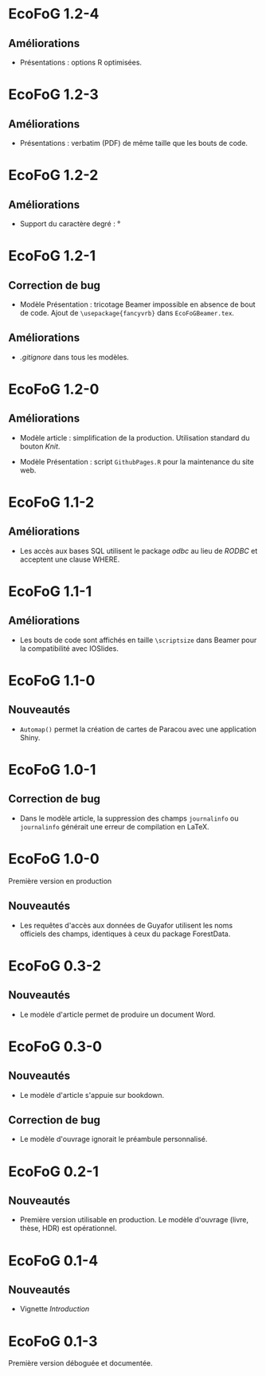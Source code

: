# EcoFoG 1.2-4

## Améliorations

* Présentations : options R optimisées.


# EcoFoG 1.2-3

## Améliorations

* Présentations : verbatim (PDF) de même taille que les bouts de code.


# EcoFoG 1.2-2

## Améliorations

* Support du caractère degré : °


# EcoFoG 1.2-1

## Correction de bug

* Modèle Présentation : tricotage Beamer impossible en absence de bout de code. Ajout de `\usepackage{fancyvrb}` dans `EcoFoGBeamer.tex`.

## Améliorations

* _.gitignore_ dans tous les modèles.


# EcoFoG 1.2-0

## Améliorations

* Modèle article : simplification de la production. Utilisation standard du bouton _Knit_.

* Modèle Présentation : script `GithubPages.R` pour la maintenance du site web.


# EcoFoG 1.1-2

## Améliorations

* Les accès aux bases SQL utilisent le package _odbc_ au lieu de _RODBC_ et acceptent une clause WHERE.


# EcoFoG 1.1-1

## Améliorations

* Les bouts de code sont affichés en taille `\scriptsize` dans Beamer pour la compatibilité avec IOSlides.


# EcoFoG 1.1-0

## Nouveautés

* `Automap()` permet la création de cartes de Paracou avec une application Shiny.


# EcoFoG 1.0-1

## Correction de bug

* Dans le modèle article, la suppression des champs `journalinfo` ou `journalinfo` générait une erreur de compilation en LaTeX.


# EcoFoG 1.0-0

Première version en production

## Nouveautés

* Les requêtes d'accès aux données de Guyafor utilisent les noms officiels des champs, identiques à ceux du  package ForestData.


# EcoFoG 0.3-2

## Nouveautés

* Le modèle d'article permet de produire un document Word.


# EcoFoG 0.3-0

## Nouveautés

* Le modèle d'article s'appuie sur bookdown.

## Correction de bug

* Le modèle d'ouvrage ignorait le préambule personnalisé.


# EcoFoG 0.2-1

## Nouveautés

* Première version utilisable en production. Le modèle d'ouvrage (livre, thèse, HDR) est opérationnel.


# EcoFoG 0.1-4

## Nouveautés

* Vignette _Introduction_


# EcoFoG 0.1-3

Première version déboguée et documentée.

